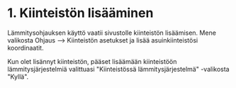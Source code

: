 # 1. Kiinteistön lisääminen

Lämmitysohjauksen käyttö vaatii sivustolle kiinteistön lisäämisen. Mene valikosta Ohjaus --> Kiinteistön asetukset ja lisää asuinkiinteistösi koordinaatit.

Kun olet lisännyt kiinteistön, pääset lisäämään kiinteistöön lämmitysjärjestelmiä valittuasi "Kiinteistössä lämmitysjärjestelmä" -valikosta "Kyllä".
